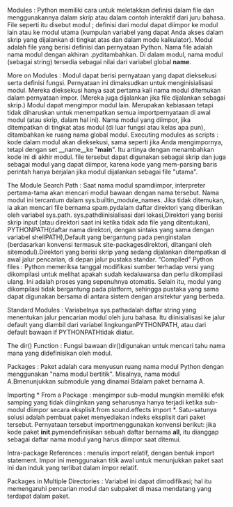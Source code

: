 Modules : Python memiliki cara untuk meletakkan definisi dalam file dan menggunakannya dalam skrip atau dalam contoh interaktif dari juru bahasa. File seperti itu disebut modul ; definisi dari modul dapat diimpor ke modul lain atau ke modul utama (kumpulan variabel yang dapat Anda akses dalam skrip yang dijalankan di tingkat atas dan dalam mode kalkulator). Modul adalah file yang berisi definisi dan pernyataan Python. Nama file adalah nama modul dengan akhiran .pyditambahkan. Di dalam modul, nama modul (sebagai string) tersedia sebagai nilai dari variabel global __name__. 

More on Modules : Modul dapat berisi pernyataan yang dapat dieksekusi serta definisi fungsi. Pernyataan ini dimaksudkan untuk menginisialisasi modul. Mereka dieksekusi hanya saat pertama kali nama modul ditemukan dalam pernyataan impor. (Mereka juga dijalankan jika file dijalankan sebagai skrip.) Modul dapat mengimpor modul lain. Merupakan kebiasaan tetapi tidak diharuskan untuk menempatkan semua importpernyataan di awal modul (atau skrip, dalam hal ini). Nama modul yang diimpor, jika ditempatkan di tingkat atas modul (di luar fungsi atau kelas apa pun), ditambahkan ke ruang nama global modul.
Executing modules as scripts : kode dalam modul akan dieksekusi, sama seperti jika Anda mengimpornya, tetapi dengan set __name__ke "__main__". Itu artinya dengan menambahkan kode ini di akhir modul.  file tersebut dapat digunakan sebagai skrip dan juga sebagai modul yang dapat diimpor, karena kode yang mem-parsing baris perintah hanya berjalan jika modul dijalankan sebagai file "utama".

The Module Search Path  : Saat nama modul spamdiimpor, interpreter pertama-tama akan mencari modul bawaan dengan nama tersebut. Nama modul ini tercantum dalam sys.builtin_module_names. Jika tidak ditemukan, ia akan mencari file bernama spam.pydalam daftar direktori yang diberikan oleh variabel sys.path. sys.pathdiinisialisasi dari lokasi,Direktori yang berisi skrip input (atau direktori saat ini ketika tidak ada file yang ditentukan), PYTHONPATH(daftar nama direktori, dengan sintaks yang sama dengan variabel shellPATH),Default yang bergantung pada penginstalan (berdasarkan konvensi termasuk site-packagesdirektori, ditangani oleh sitemodul).Direktori yang berisi skrip yang sedang dijalankan ditempatkan di awal jalur pencarian, di depan jalur pustaka standar.
“Compiled” Python files : Python memeriksa tanggal modifikasi sumber terhadap versi yang dikompilasi untuk melihat apakah sudah kedaluwarsa dan perlu dikompilasi ulang. Ini adalah proses yang sepenuhnya otomatis. Selain itu, modul yang dikompilasi tidak bergantung pada platform, sehingga pustaka yang sama dapat digunakan bersama di antara sistem dengan arsitektur yang berbeda.

Standard Modules : Variabelnya sys.pathadalah daftar string yang menentukan jalur pencarian modul oleh juru bahasa. Itu diinisialisasi ke jalur default yang diambil dari variabel lingkunganPYTHONPATH, atau dari default bawaan if PYTHONPATHtidak diatur. 

The dir() Function : Fungsi bawaan dir()digunakan untuk mencari tahu nama mana yang didefinisikan oleh modul.

Packages : Paket adalah cara menyusun ruang nama modul Python dengan menggunakan "nama modul bertitik". Misalnya, nama modul A.Bmenunjukkan submodule yang dinamai Bdalam paket bernama A.

Importing * From a Package : mengimpor sub-modul mungkin memiliki efek samping yang tidak diinginkan yang seharusnya hanya terjadi ketika sub-modul diimpor secara eksplisit.from sound.effects import *. Satu-satunya solusi adalah pembuat paket menyediakan indeks eksplisit dari paket tersebut. Pernyataan tersebut importmenggunakan konvensi berikut: jika kode paket __init__.pymendefinisikan sebuah daftar bernama __all__, itu dianggap sebagai daftar nama modul yang harus diimpor saat ditemui. 

Intra-package References : menulis import relatif, dengan bentuk import statement. Impor ini menggunakan titik awal untuk menunjukkan paket saat ini dan induk yang terlibat dalam impor relatif. 

Packages in Multiple Directories : Variabel ini dapat dimodifikasi; hal itu memengaruhi pencarian modul dan subpaket di masa mendatang yang terdapat dalam paket.
